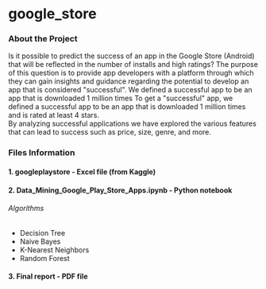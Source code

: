 # google_store

### About the Project

Is it possible to predict the success of an app in the Google Store (Android) that will be reflected in the number of installs and high ratings?
The purpose of this question is to provide app developers with a platform through which they can gain insights and guidance regarding the potential to develop an app that is considered "successful".
We defined a successful app to be an app that is downloaded 1 million times
To get a "successful" app, we defined a successful app to be an app that is downloaded 1 million times and is rated at least 4 stars.  
By analyzing successful applications we have explored the various features that can lead to success such as price, size, genre, and more.

### Files Information
#### 1. googleplaystore - Excel file (from Kaggle) 
#### 2. Data_Mining_Google_Play_Store_Apps.ipynb - Python notebook
###### Algorithms
* Decision Tree
* Naive Bayes
* K-Nearest Neighbors
* Random Forest
#### 3. Final report - PDF file
